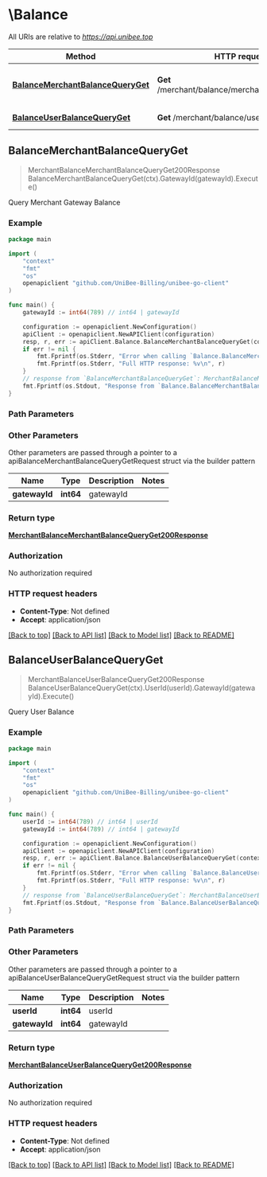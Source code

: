 # \Balance

All URIs are relative to *https://api.unibee.top*

Method | HTTP request | Description
------------- | ------------- | -------------
[**BalanceMerchantBalanceQueryGet**](Balance.md#BalanceMerchantBalanceQueryGet) | **Get** /merchant/balance/merchant_balance_query | Query Merchant Gateway Balance
[**BalanceUserBalanceQueryGet**](Balance.md#BalanceUserBalanceQueryGet) | **Get** /merchant/balance/user_balance_query | Query User Balance



## BalanceMerchantBalanceQueryGet

> MerchantBalanceMerchantBalanceQueryGet200Response BalanceMerchantBalanceQueryGet(ctx).GatewayId(gatewayId).Execute()

Query Merchant Gateway Balance

### Example

```go
package main

import (
	"context"
	"fmt"
	"os"
	openapiclient "github.com/UniBee-Billing/unibee-go-client"
)

func main() {
	gatewayId := int64(789) // int64 | gatewayId

	configuration := openapiclient.NewConfiguration()
	apiClient := openapiclient.NewAPIClient(configuration)
	resp, r, err := apiClient.Balance.BalanceMerchantBalanceQueryGet(context.Background()).GatewayId(gatewayId).Execute()
	if err != nil {
		fmt.Fprintf(os.Stderr, "Error when calling `Balance.BalanceMerchantBalanceQueryGet``: %v\n", err)
		fmt.Fprintf(os.Stderr, "Full HTTP response: %v\n", r)
	}
	// response from `BalanceMerchantBalanceQueryGet`: MerchantBalanceMerchantBalanceQueryGet200Response
	fmt.Fprintf(os.Stdout, "Response from `Balance.BalanceMerchantBalanceQueryGet`: %v\n", resp)
}
```

### Path Parameters



### Other Parameters

Other parameters are passed through a pointer to a apiBalanceMerchantBalanceQueryGetRequest struct via the builder pattern


Name | Type | Description  | Notes
------------- | ------------- | ------------- | -------------
 **gatewayId** | **int64** | gatewayId | 

### Return type

[**MerchantBalanceMerchantBalanceQueryGet200Response**](MerchantBalanceMerchantBalanceQueryGet200Response.md)

### Authorization

No authorization required

### HTTP request headers

- **Content-Type**: Not defined
- **Accept**: application/json

[[Back to top]](#) [[Back to API list]](../README.md#documentation-for-api-endpoints)
[[Back to Model list]](../README.md#documentation-for-models)
[[Back to README]](../README.md)


## BalanceUserBalanceQueryGet

> MerchantBalanceUserBalanceQueryGet200Response BalanceUserBalanceQueryGet(ctx).UserId(userId).GatewayId(gatewayId).Execute()

Query User Balance

### Example

```go
package main

import (
	"context"
	"fmt"
	"os"
	openapiclient "github.com/UniBee-Billing/unibee-go-client"
)

func main() {
	userId := int64(789) // int64 | userId
	gatewayId := int64(789) // int64 | gatewayId

	configuration := openapiclient.NewConfiguration()
	apiClient := openapiclient.NewAPIClient(configuration)
	resp, r, err := apiClient.Balance.BalanceUserBalanceQueryGet(context.Background()).UserId(userId).GatewayId(gatewayId).Execute()
	if err != nil {
		fmt.Fprintf(os.Stderr, "Error when calling `Balance.BalanceUserBalanceQueryGet``: %v\n", err)
		fmt.Fprintf(os.Stderr, "Full HTTP response: %v\n", r)
	}
	// response from `BalanceUserBalanceQueryGet`: MerchantBalanceUserBalanceQueryGet200Response
	fmt.Fprintf(os.Stdout, "Response from `Balance.BalanceUserBalanceQueryGet`: %v\n", resp)
}
```

### Path Parameters



### Other Parameters

Other parameters are passed through a pointer to a apiBalanceUserBalanceQueryGetRequest struct via the builder pattern


Name | Type | Description  | Notes
------------- | ------------- | ------------- | -------------
 **userId** | **int64** | userId | 
 **gatewayId** | **int64** | gatewayId | 

### Return type

[**MerchantBalanceUserBalanceQueryGet200Response**](MerchantBalanceUserBalanceQueryGet200Response.md)

### Authorization

No authorization required

### HTTP request headers

- **Content-Type**: Not defined
- **Accept**: application/json

[[Back to top]](#) [[Back to API list]](../README.md#documentation-for-api-endpoints)
[[Back to Model list]](../README.md#documentation-for-models)
[[Back to README]](../README.md)


